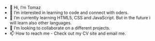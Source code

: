 - 👋 Hi, I’m Tomaz
- 👀 I’m interested in learning to code and connect with oders.
- 🌱 I’m currently learning HTML5, CSS and JavaScript. But in the future i will learn also other languages.
- 💞️ I’m looking to collaborate on a different projects.
- 📫 How to reach me - Check out my CV site and email me.

<!---
bemex/bemex is a ✨ special ✨ repository because its `README.md` (this file) appears on your GitHub profile.
You can click the Preview link to take a look at your changes.
--->
